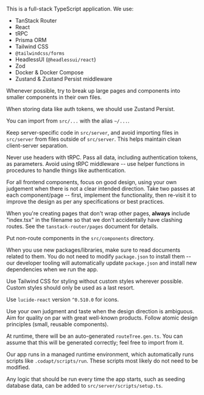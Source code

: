 This is a full-stack TypeScript application. We use:

- TanStack Router
- React
- tRPC
- Prisma ORM
- Tailwind CSS
- `@tailwindcss/forms`
- HeadlessUI (`@headlessui/react`)
- Zod
- Docker & Docker Compose
- Zustand & Zustand Persist middleware

Whenever possible, try to break up large pages and components into smaller components in their own files.

When storing data like auth tokens, we should use Zustand Persist.

You can import from `src/...` with the alias `~/...`.

Keep server-specific code in `src/server`, and avoid importing files in `src/server` from files outside of `src/server`. This helps maintain clean client-server separation.

Never use headers with tRPC. Pass all data, including authentication tokens, as parameters. Avoid using tRPC middleware -- use helper functions in procedures to handle things like authentication.

For all frontend components, focus on good design, using your own judgement when there is not a clear intended direction. Take two passes at each component/page -- first, implement the functionality, then re-visit it to improve the design as per any specifications or best practices.

When you're creating pages that don't wrap other pages, **always** include "index.tsx" in the filename so that we don't accidentally have clashing routes. See the `tanstack-router/pages` document for details.

Put non-route components in the `src/components` directory.

When you use new packages/libraries, make sure to read documents related to them. You do not need to modify `package.json` to install them -- our developer tooling will automatically update `package.json` and install new dependencies when we run the app.

Use Tailwind CSS for styling without custom styles wherever possible. Custom styles should only be used as a last resort.

Use `lucide-react` version `^0.510.0` for icons.

⁠Use your own judgment and taste when the design direction is ambiguous. Aim for quality on par with great well-known products. Follow atomic design principles (small, reusable components).

At runtime, there will be an auto-generated `routeTree.gen.ts`. You can assume that this will be generated correctly; feel free to import from it.

Our app runs in a managed runtime environment, which automatically runs scripts like `.codapt/scripts/run`. These scripts most likely do not need to be modified.

Any logic that should be run every time the app starts, such as seeding database data, can be added to `src/server/scripts/setup.ts`.
